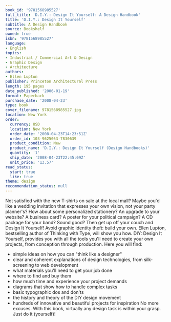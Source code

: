 ```yaml
---
book_id: '9781568985527'
full_title: 'D.I.Y.: Design It Yourself: A Design Handbook'
title: 'D.I.Y.: Design It Yourself'
subtitle: A Design Handbook
source: Bookshelf
owned: true
isbn: '9781568985527'
language:
- English
topics:
- Industrial / Commercial Art & Design
- Graphic Design
- Architecture
authors:
- Ellen Lupton
publisher: Princeton Architectural Press
length: 195 pages
date_published: '2006-01-19'
format: Paperback
purchase_date: '2008-04-23'
type: book
cover_filename: 9781568985527.jpg
location: New York
order:
  currency: USD
  location: New York
  order_date: '2008-04-23T14:23:51Z'
  order_id: 103-9625053-7830639
  product_condition: New
  product_name: 'D.I.Y.: Design It Yourself (Design Handbooks)'
  quantity: '1'
  ship_date: '2008-04-23T22:45:09Z'
  unit_price: '13.57'
read_status:
  start: true
  like: true
theme: design
recommendation_status: null
---
```

Not satisfied with the new T-shirts on sale at the local mall? Maybe you'd like a wedding invitation that expresses your own vision, not your party planner's? How about some personalized stationery? An upgrade to your website? A business card? A poster for your political campaign? A CD package for your band? Sound good? Then get up off your couch and Design It Yourself! Avoid graphic identity theft: build your own. Ellen Lupton, bestselling author of Thinking with Type, will show you how. DIY: Design It Yourself, provides you with all the tools you'll need to create your own projects, from conception through production. Here you will find:
- simple ideas on how you can "think like a designer"
- clear and coherent explanations of design technologies, from silk-screening to web development
- what materials you'll need to get your job done
- where to find and buy them
- how much time and experience your project demands
- diagrams that show how to handle complex tasks
- basic typographic dos and don'ts
- the history and theory of the DIY design movement
- hundreds of innovative and beautiful projects for inspiration
No more excuses. With this book, virtually any design task is within your grasp. Just do it (yourself)!

